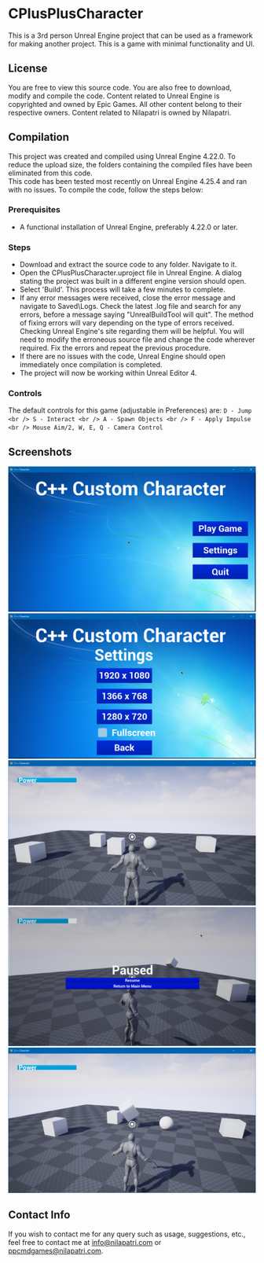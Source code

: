 # CPlusPlusCharacter
This is a 3rd person Unreal Engine project that can be used as a framework for making another project. This is a game with minimal functionality and UI.

## License

You are free to view this source code. You are also free to download, modify and compile the code. Content related to Unreal Engine is copyrighted and owned by Epic Games. All other content belong to their respective owners. Content related to Nilapatri is owned by Nilapatri.

## Compilation
This project was created and compiled using Unreal Engine 4.22.0. To reduce the upload size, the folders containing the compiled files have been eliminated from this code.  
This code has been tested most recently on Unreal Engine 4.25.4 and ran with no issues.
To compile the code, follow the steps below:

### Prerequisites
* A functional installation of Unreal Engine, preferably 4.22.0 or later.

### Steps
* Download and extract the source code to any folder. Navigate to it.
* Open the CPlusPlusCharacter.uproject file in Unreal Engine. A dialog stating the project was built in a different engine version should open.
* Select 'Build'. This process will take a few minutes to complete.
* If any error messages were received, close the error message and navigate to Saved\Logs. Check the latest .log file and search for any errors, before a message saying "UnrealBuildTool will quit". The method of fixing errors will vary depending on the type of errors received. Checking Unreal Engine's site regarding them will be helpful. You will need to modify the erroneous source file and change the code wherever required. Fix the errors and repeat the previous procedure.
* If there are no issues with the code, Unreal Engine should open immediately once compilation is completed.
* The project will now be working within Unreal Editor 4.

### Controls

The default controls for this game (adjustable in Preferences) are:
`D - Jump <br />
S - Interact <br />
A - Spawn Objects <br />
F - Apply Impulse <br />
Mouse Aim/2, W, E, Q - Camera Control`

## Screenshots

![Screenshot 1](https://raw.githubusercontent.com/PPCMD/CPlusPlusCharacter/main/Screenshots/Screenshot1.png)
![Screenshot 2](https://raw.githubusercontent.com/PPCMD/CPlusPlusCharacter/main/Screenshots/Screenshot2.png)
![Screenshot 4](https://raw.githubusercontent.com/PPCMD/CPlusPlusCharacter/main/Screenshots/Screenshot4.png)
![Screenshot 5](https://raw.githubusercontent.com/PPCMD/CPlusPlusCharacter/main/Screenshots/Screenshot5.png)
![Screenshot 6](https://raw.githubusercontent.com/PPCMD/CPlusPlusCharacter/main/Screenshots/Screenshot6.png)

## Contact Info

If you wish to contact me for any query such as usage, suggestions, etc., feel free to contact me at 
[info@nilapatri.com](mailto:info@nilapatri.com) or 
[ppcmdgames@nilapatri.com](mailto:ppcmdgames@nilapatri.com).
